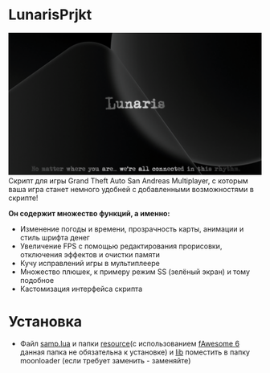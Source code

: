 # LunarisPrjkt
<div style="text-align:center"><img src="/etc/lunaris-main.png" /></div>
Скрипт для игры Grand Theft Auto San Andreas Multiplayer, с которым ваша игра станет немного удобней с добавленными возможностями в скрипте!

**Он содержит множество функций, а именно:**
- Изменение погоды и времени, прозрачность карты, анимации и стиль шрифта денег 
- Увеличение FPS с помощью редактирования прорисовки, отключения эффектов и очистки памяти
- Кучу исправлений игры в мультиплеере
- Множество плюшек, к примеру режим SS (зелёный экран) и тому подобное
- Кастомизация интерфейса скрипта

# Установка
- Файл [samp.lua](https://github.com/riverya4life/SAMPFixer/blob/main/samp.lua) и папки [resource](https://github.com/riverya4life/SAMPFixer/tree/main/resource)(с использованием [fAwesome 6](https://www.blast.hk/threads/111224/) данная папка не обязательна к установке) и [lib](https://github.com/riverya4life/SAMPFixer/tree/main/lib) поместить в папку moonloader (если требует заменить - заменяйте)
